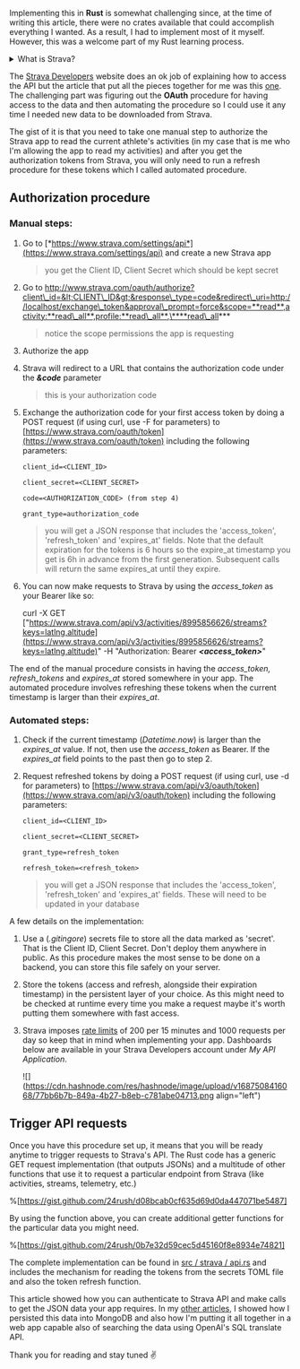 Implementing this in **Rust** is somewhat challenging since, at the time of writing this article, there were no crates available that could accomplish everything I wanted. As a result, I had to implement most of it myself. However, this was a welcome part of my Rust learning process.

<details data-node-type="hn-details-summary"><summary>What is Strava?</summary><div data-type="detailsContent">"Strava is an American internet service for tracking physical exercise which incorporates social network features. It is mostly used for cycling and running using Global Positioning System data. Strava records data for a user's activities, which can then be shared with the user's followers or shared publicly."</div></details>

The [Strava Developers](https://developers.strava.com/docs/getting-started/) website does an ok job of explaining how to access the API but the article that put all the pieces together for me was this [one](https://jessicasalbert.medium.com/holding-your-hand-through-stravas-api-e642d15695f2). The challenging part was figuring out the **OAuth** procedure for having access to the data and then automating the procedure so I could use it any time I needed new data to be downloaded from Strava.

The gist of it is that you need to take one manual step to authorize the Strava app to read the current athlete's activities (in my case that is me who I'm allowing the app to read my activities) and after you get the authorization tokens from Strava, you will only need to run a refresh procedure for these tokens which I called automated procedure.

## Authorization procedure

### Manual steps:

1. Go to [*https://www.strava.com/settings/api*](https://www.strava.com/settings/api) and create a new Strava app
    
    > you get the Client ID, Client Secret which should be kept secret
    
2. Go to http://www.strava.com/oauth/authorize?client\_id=&lt;CLIENT\_ID&gt;&response\_type=code&redirect\_uri=http://localhost/exchange\_token&approval\_prompt=force&scope=**read**,activity:**read\_all**,profile:**read\_all**,\****read\_all***
    
    > notice the scope permissions the app is requesting
    
3. Authorize the app
    
4. Strava will redirect to a URL that contains the authorization code under the ***&code*** parameter
    
    > this is your authorization code
    
5. Exchange the authorization code for your first access token by doing a POST request (if using curl, use -F for parameters) to [https://www.strava.com/oauth/token](https://www.strava.com/oauth/token) including the following parameters:
    
    `client_id=<CLIENT_ID>`
    
    `client_secret=<CLIENT_SECRET>`
    
    `code=<AUTHORIZATION_CODE> (from step 4)`
    
    `grant_type=authorization_code`
    
    > you will get a JSON response that includes the 'access\_token', 'refresh\_token' and 'expires\_at' fields. Note that the default expiration for the tokens is 6 hours so the expire\_at timestamp you get is 6h in advance from the first generation. Subsequent calls will return the same expires\_at until they expire.
    
6. You can now make requests to Strava by using the *access\_token* as your Bearer like so:
    
    curl -X GET ["https://www.strava.com/api/v3/activities/8995856626/streams?keys=latlng,altitude](https://www.strava.com/api/v3/activities/8995856626/streams?keys=latlng,altitude)" -H "Authorization: Bearer ***&lt;access\_token&gt;***"
    

The end of the manual procedure consists in having the *access\_token, refresh\_tokens* and *expires\_at* stored somewhere in your app. The automated procedure involves refreshing these tokens when the current timestamp is larger than their *expires\_at*.

### Automated steps:

1. Check if the current timestamp (*Datetime.now*) is larger than the *expires\_at* value. If not, then use the *access\_token* as Bearer. If the *expires\_at* field points to the past then go to step 2.
    
2. Request refreshed tokens by doing a POST request (if using curl, use -d for parameters) to [https://www.strava.com/api/v3/oauth/token](https://www.strava.com/api/v3/oauth/token) including the following parameters:
    
    `client_id=<CLIENT_ID>`
    
    `client_secret=<CLIENT_SECRET>`
    
    `grant_type=refresh_token`
    
    `refresh_token=<refresh_token>`
    
    > you will get a JSON response that includes the 'access\_token', 'refresh\_token' and 'expires\_at' fields. These will need to be updated in your database
    

A few details on the implementation:

1. Use a (*.gitingore*) secrets file to store all the data marked as 'secret'. That is the Client ID, Client Secret. Don't deploy them anywhere in public. As this procedure makes the most sense to be done on a backend, you can store this file safely on your server.
    
2. Store the tokens (access and refresh, alongside their expiration timestamp) in the persistent layer of your choice. As this might need to be checked at runtime every time you make a request maybe it's worth putting them somewhere with fast access.
    
3. Strava imposes [rate limits](https://developers.strava.com/docs/rate-limits/) of 200 per 15 minutes and 1000 requests per day so keep that in mind when implementing your app. Dashboards below are available in your Strava Developers account under *My API Application*.
    
    ![](https://cdn.hashnode.com/res/hashnode/image/upload/v1687508416068/77bb6b7b-849a-4b27-b8eb-c781abe04713.png align="left")
    

## Trigger API requests

Once you have this procedure set up, it means that you will be ready anytime to trigger requests to Strava's API. The Rust code has a generic GET request implementation (that outputs JSONs) and a multitude of other functions that use it to request a particular endpoint from Strava (like activities, streams, telemetry, etc.)

%[https://gist.github.com/24rush/d08bcab0cf635d69d0da447071be5487] 

By using the function above, you can create additional getter functions for the particular data you might need.

%[https://gist.github.com/24rush/0b7e32d59cec5d45160f8e8934e74821] 

The complete implementation can be found in [src / strava / api.rs](https://github.com/24rush/the-world-covered/blob/develop/src/strava/api.rs) and includes the mechanism for reading the tokens from the secrets TOML file and also the token refresh function.

This article showed how you can authenticate to Strava API and make calls to get the JSON data your app requires. In my [other articles](https://hashnode.com/post/clji6wgrk000409lhgo1udn20), I showed how I persisted this data into MongoDB and also how I'm putting it all together in a web app capable also of searching the data using OpenAI's SQL translate API.

Thank you for reading and stay tuned ✌️